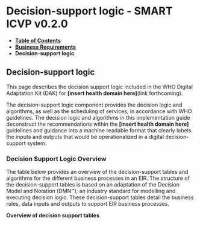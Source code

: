 # Decision-support logic - SMART ICVP v0.2.0

* [**Table of Contents**](toc.md)
* [**Business Requirements**](business-requirements.md)
* **Decision-support logic**

## Decision-support logic

This page describes the decision support logic included in the WHO Digital Adaptation Kit (DAK) for **[insert health domain here]**(link forthcoming).

The decision-support logic component provides the decision logic and algorithms, as well as the scheduling of services, in accordance with WHO guidelines. The decision logic and algorithms in this implementation guide deconstruct the recommendations within the **[insert health domain here]** guidelines and guidance into a machine readable format that clearly labels the inputs and outputs that would be operationalized in a digital decision-support system.

### Decision Support Logic Overview

The table below provides an overview of the decision-support tables and algorithms for the different business processes in an EIR. The structure of the decision-support tables is based on an adaptation of the Decision Model and Notation (DMN™), an industry standard for modelling and executing decision logic. These decision-support tables detail the business rules, data inputs and outputs to support EIR business processes.

**Overview of decision support tables**

